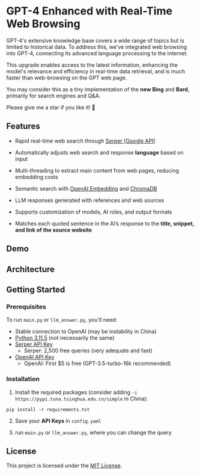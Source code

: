 GPT-4 Enhanced with Real-Time Web Browsing
==========================================

GPT-4's extensive knowledge base covers a wide range of topics but is limited to historical data. To address this, we've integrated web browsing into GPT-4, connecting its advanced language processing to the internet. 

This upgrade enables access to the latest information, enhancing the model's relevance and efficiency in real-time data retrieval, and is much faster than web-browsing on the GPT web page.

You may consider this as a tiny implementation of the **new Bing** and **Bard**, primarily for search engines and Q&A.

Please give me a star if you like it! 🌟

Features
--------
* Rapid real-time web search through [Serper (Google API)](https://serper.dev)

* Automatically adjusts web search and response **language** based on input

* Multi-threading to extract main content from web pages, reducing embedding costs

* Semantic search with [OpenAI Embedding](https://platform.openai.com/docs/guides/embeddings/what-are-embeddings) and [ChromaDB](https://www.trychroma.com)

* LLM responses generated with references and web sources

* Supports customization of models, AI roles, and output formats

* Matches each quoted sentence in the AI’s response to the **title, snippet, and link of the source website**


Demo
----


Architecture
------------


Getting Started
---------------

### Prerequisites

To run `main.py` or `llm_answer.py`, you'll need:
* Stable connection to OpenAI (may be instability in China)
* [Python 3.11.5](https://www.python.org/downloads/) (not necessarily the same)
* [Serper API Key](https://serper.dev)
    * Serper: 2,500 free queries (very adequate and fast)
* [OpenAI API Key](https://openai.com/blog/openai-api)
    * OpenAI: First $5 is free (GPT-3.5-turbo-16k  recommended)
    
### Installation
1. Install the required packages (consider adding `-i https://pypi.tuna.tsinghua.edu.cn/simple` in China):

```
pip install -r requirements.txt
```

2. Save your **API Keys** in `config.yaml`

3. run `main.py` or `llm_answer.py`, where you can change the query

License
-------

This project is licensed under the [MIT License](./LICENSE).
